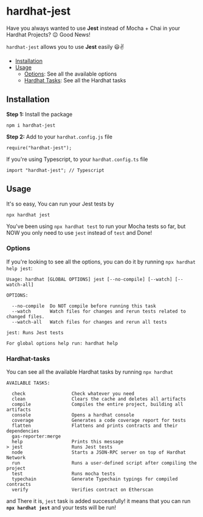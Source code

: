 # hardhat-jest

Have you always wanted to use **Jest** instead of Mocha + Chai in your Hardhat Projects? 😉 Good News!

`hardhat-jest` allows you to use **Jest** easily 😃✌️


- [Installation](#installation)
- [Usage](#usage)
  - [Options](#options): See all the available options
  - [Hardhat Tasks](#hardhat-tasks): See all the Hardhat tasks


## Installation

**Step 1:** Install the package

```
npm i hardhat-jest
```

**Step 2:** Add to your `hardhat.config.js` file

```
require("hardhat-jest");
```

If you're using Typescript, to your `hardhat.config.ts` file

```
import "hardhat-jest"; // Typescript
```

## Usage
It's so easy, You can run your Jest tests by 

```
npx hardhat jest
```

You've been using `npx hardhat test` to run your Mocha tests so far, but NOW you only need to use `jest` instead of `test` and Done!


### Options

If you're looking to see all the options, you can do it by running `npx hardhat help jest`:

```shell
Usage: hardhat [GLOBAL OPTIONS] jest [--no-compile] [--watch] [--watch-all]

OPTIONS:

  --no-compile	Do NOT compile before running this task 
  --watch     	Watch files for changes and rerun tests related to changed files. 
  --watch-all 	Watch files for changes and rerun all tests 

jest: Runs Jest tests

For global options help run: hardhat help
```

### Hardhat-tasks

You can see all the available Hardhat tasks by running `npx hardhat`

```shell
AVAILABLE TASKS:

  check             	Check whatever you need
  clean             	Clears the cache and deletes all artifacts
  compile           	Compiles the entire project, building all artifacts
  console           	Opens a hardhat console
  coverage          	Generates a code coverage report for tests
  flatten           	Flattens and prints contracts and their dependencies
  gas-reporter:merge	
  help              	Prints this message
> jest                  Runs Jest tests 
  node              	Starts a JSON-RPC server on top of Hardhat Network
  run               	Runs a user-defined script after compiling the project
  test              	Runs mocha tests
  typechain         	Generate Typechain typings for compiled contracts
  verify            	Verifies contract on Etherscan
```
and There it is, `jest` task is added successfully! it means that you can run **`npx hardhat jest`** and your tests will be run!

